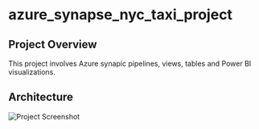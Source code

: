 # azure_synapse_nyc_taxi_project



## Project Overview
This project involves Azure synapic pipelines, views, tables and Power BI visualizations.

## Architecture
![Project Screenshot](synpase_nyc_taxi_project/Architecture.png.png)

